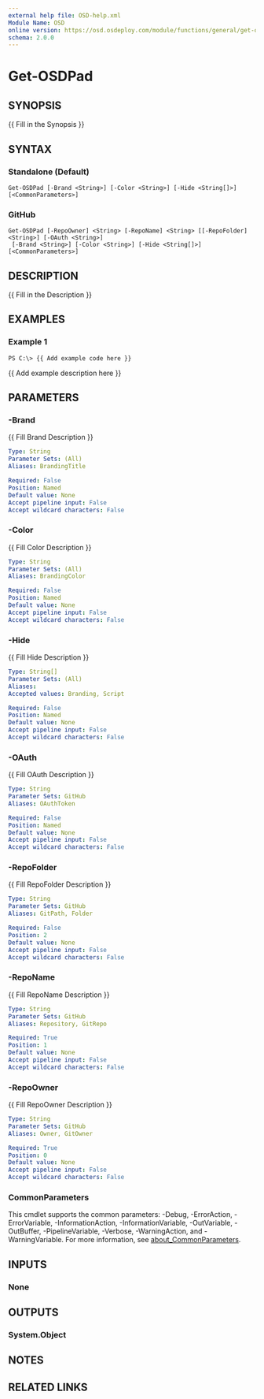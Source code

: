 ```yaml
---
external help file: OSD-help.xml
Module Name: OSD
online version: https://osd.osdeploy.com/module/functions/general/get-osdgather
schema: 2.0.0
---
```


# Get-OSDPad

## SYNOPSIS
{{ Fill in the Synopsis }}

## SYNTAX

### Standalone (Default)
```
Get-OSDPad [-Brand <String>] [-Color <String>] [-Hide <String[]>] [<CommonParameters>]
```

### GitHub
```
Get-OSDPad [-RepoOwner] <String> [-RepoName] <String> [[-RepoFolder] <String>] [-OAuth <String>]
 [-Brand <String>] [-Color <String>] [-Hide <String[]>] [<CommonParameters>]
```

## DESCRIPTION
{{ Fill in the Description }}

## EXAMPLES

### Example 1
```
PS C:\> {{ Add example code here }}
```

{{ Add example description here }}

## PARAMETERS

### -Brand
{{ Fill Brand Description }}

```yaml
Type: String
Parameter Sets: (All)
Aliases: BrandingTitle

Required: False
Position: Named
Default value: None
Accept pipeline input: False
Accept wildcard characters: False
```

### -Color
{{ Fill Color Description }}

```yaml
Type: String
Parameter Sets: (All)
Aliases: BrandingColor

Required: False
Position: Named
Default value: None
Accept pipeline input: False
Accept wildcard characters: False
```

### -Hide
{{ Fill Hide Description }}

```yaml
Type: String[]
Parameter Sets: (All)
Aliases:
Accepted values: Branding, Script

Required: False
Position: Named
Default value: None
Accept pipeline input: False
Accept wildcard characters: False
```

### -OAuth
{{ Fill OAuth Description }}

```yaml
Type: String
Parameter Sets: GitHub
Aliases: OAuthToken

Required: False
Position: Named
Default value: None
Accept pipeline input: False
Accept wildcard characters: False
```

### -RepoFolder
{{ Fill RepoFolder Description }}

```yaml
Type: String
Parameter Sets: GitHub
Aliases: GitPath, Folder

Required: False
Position: 2
Default value: None
Accept pipeline input: False
Accept wildcard characters: False
```

### -RepoName
{{ Fill RepoName Description }}

```yaml
Type: String
Parameter Sets: GitHub
Aliases: Repository, GitRepo

Required: True
Position: 1
Default value: None
Accept pipeline input: False
Accept wildcard characters: False
```

### -RepoOwner
{{ Fill RepoOwner Description }}

```yaml
Type: String
Parameter Sets: GitHub
Aliases: Owner, GitOwner

Required: True
Position: 0
Default value: None
Accept pipeline input: False
Accept wildcard characters: False
```

### CommonParameters
This cmdlet supports the common parameters: -Debug, -ErrorAction, -ErrorVariable, -InformationAction, -InformationVariable, -OutVariable, -OutBuffer, -PipelineVariable, -Verbose, -WarningAction, and -WarningVariable. For more information, see [about_CommonParameters](http://go.microsoft.com/fwlink/?LinkID=113216).

## INPUTS

### None
## OUTPUTS

### System.Object
## NOTES

## RELATED LINKS
